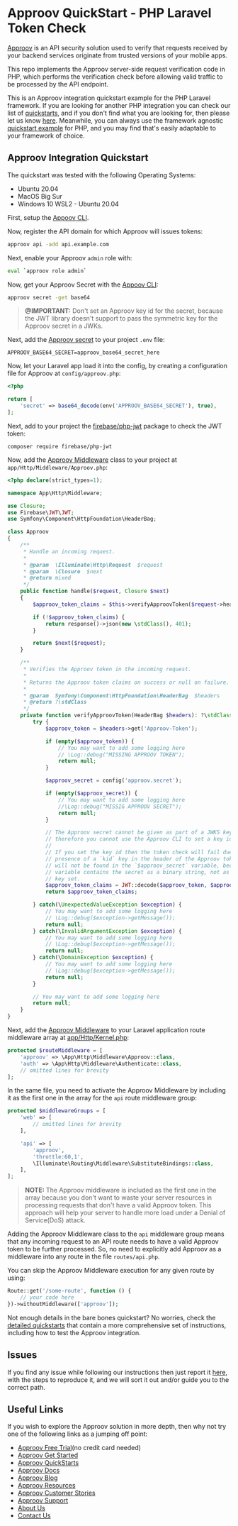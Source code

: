 # Approov QuickStart - PHP Laravel Token Check

[Approov](https://approov.io) is an API security solution used to verify that requests received by your backend services originate from trusted versions of your mobile apps.

This repo implements the Approov server-side request verification code in PHP, which performs the verification check before allowing valid traffic to be processed by the API endpoint.

This is an Approov integration quickstart example for the PHP Laravel framework. If you are looking for another PHP integration you can check our list of [quickstarts](https://approov.io/docs/latest/approov-integration-examples/backend-api/), and if you don't find what you are looking for, then please let us know [here](https://approov.io/contact). Meanwhile, you can always use the framework agnostic [quickstart example](https://github.com/approov/quickstart-php-token-check) for PHP, and you may find that's easily adaptable to your framework of choice.


## Approov Integration Quickstart

The quickstart was tested with the following Operating Systems:

* Ubuntu 20.04
* MacOS Big Sur
* Windows 10 WSL2 - Ubuntu 20.04

First, setup the [Appoov CLI](https://approov.io/docs/latest/approov-installation/index.html#initializing-the-approov-cli).

Now, register the API domain for which Approov will issues tokens:

```bash
approov api -add api.example.com
```

Next, enable your Approov `admin` role with:

```bash
eval `approov role admin`
```

Now, get your Approov Secret with the [Appoov CLI](https://approov.io/docs/latest/approov-installation/index.html#initializing-the-approov-cli):

```bash
approov secret -get base64
```

> **@IMPORTANT:**
> Don't set an Approov key id for the secret, because the JWT library doesn't support to pass the symmetric key for the Approov secret in a JWKs.

Next, add the [Approov secret](https://approov.io/docs/latest/approov-usage-documentation/#account-secret-key-export) to your project `.env` file:

```env
APPROOV_BASE64_SECRET=approov_base64_secret_here
```

Now, let your Laravel app load it into the config, by creating a configuration file for Approov at `config/approov.php`:

```php
<?php

return [
    'secret' => base64_decode(env('APPROOV_BASE64_SECRET'), true),
];
```

Next, add to your project the [firebase/php-jwt](https://github.com/firebase/php-jwt) package to check the JWT token:

```text
composer require firebase/php-jwt
```

Now, add the [Approov Middleware](/src/approov-protected-server/token-check/hello/app/Http/Middleware/Approov.php) class to your project at `app/Http/Middleware/Approov.php`:

```php
<?php declare(strict_types=1);

namespace App\Http\Middleware;

use Closure;
use Firebase\JWT\JWT;
use Symfony\Component\HttpFoundation\HeaderBag;

class Approov
{
    /**
     * Handle an incoming request.
     *
     * @param  \Illuminate\Http\Request  $request
     * @param  \Closure  $next
     * @return mixed
     */
    public function handle($request, Closure $next)
    {
        $approov_token_claims = $this->verifyApproovToken($request->headers);

        if (!$approov_token_claims) {
            return response()->json(new \stdClass(), 401);
        }

        return $next($request);
    }

    /**
     * Verifies the Approov token in the incoming request.
     *
     * Returns the Approov token claims on success or null on failure.
     *
     * @param  Symfony\Component\HttpFoundation\HeaderBag  $headers
     * @return ?\stdClass
     */
    private function verifyApproovToken(HeaderBag $headers): ?\stdClass {
        try {
            $approov_token = $headers->get('Approov-Token');

            if (empty($approov_token)) {
                // You may want to add some logging here
                // \Log::debug("MISSING APPROOV TOKEN");
                return null;
            }

            $approov_secret = config('approov.secret');

            if (empty($approov_secret)) {
                // You may want to add some logging here
                //\Log::debug("MISSIG APPROOV SECRET");
                return null;
            }

            // The Approov secret cannot be given as part of a JWKS key set,
            // therefore you cannot use the Approov CLI to set a key id for it.
            //
            // If you set the key id then the token check will fail due to the
            // presence of a `kid` key in the header of the Approov token, that
            // will not be found in the `$approov_secret` variable, because this
            // variable contains the secret as a binary string, not as a JWKs
            // key set.
            $approov_token_claims = JWT::decode($approov_token, $approov_secret, ['HS256']);
            return $approov_token_claims;

        } catch(\UnexpectedValueException $exception) {
            // You may want to add some logging here
            // \Log::debug($exception->getMessage());
            return null;
        } catch(\InvalidArgumentException $exception) {
            // You may want to add some logging here
            // \Log::debug($exception->getMessage());
            return null;
        } catch(\DomainException $exception) {
            // You may want to add some logging here
            // \Log::debug($exception->getMessage());
            return null;
        }

        // You may want to add some logging here
        return null;
    }
}
```

Next, add the [Approov Middleware](/src/approov-protected-server/token-check/hello/app/Http/Middleware/Approov.php) to your Laravel application route middleware array at [app/Http/Kernel.php](/src/approov-protected-server/token-check/hello/app/Http/Kernel.php):

```php
protected $routeMiddleware = [
    'approov' => \App\Http\Middleware\Approov::class,
    'auth' => \App\Http\Middleware\Authenticate::class,
    // omitted lines for brevity
];
```

In the same file, you need to activate the Approov Middleware by including it as the first one in the array for the `api` route middleware group:

```php
protected $middlewareGroups = [
    'web' => [
        // omitted lines for brevity
    ],

    'api' => [
        'approov',
        'throttle:60,1',
        \Illuminate\Routing\Middleware\SubstituteBindings::class,
    ],
];
```

> **NOTE:** The Approov middleware is included as the first one in the array because you don't want to waste your server resources in processing requests that don't have a valid Approov token. This approach will help your server to handle more load under a Denial of Service(DoS) attack.

Adding the Approov Middleware class to the `api` middleware group means that any incoming request to an API route needs to have a valid Approov token to be further processed. So, no need to explicitly add Approov as a middleware into any route in the file `routes/api.php`.

You can skip the Approov Middleware execution for any given route by using:

```php
Route::get('/some-route', function () {
    // your code here
})->withoutMiddleware(['approov']);
```

Not enough details in the bare bones quickstart? No worries, check the [detailed quickstarts](QUICKSTARTS.md) that contain a more comprehensive set of instructions, including how to test the Approov integration.


## Issues

If you find any issue while following our instructions then just report it [here](https://github.com/approov/quickstart-php-laravel-token-check/issues), with the steps to reproduce it, and we will sort it out and/or guide you to the correct path.


## Useful Links

If you wish to explore the Approov solution in more depth, then why not try one of the following links as a jumping off point:

* [Approov Free Trial](https://approov.io/signup)(no credit card needed)
* [Approov Get Started](https://approov.io/product/demo)
* [Approov QuickStarts](https://approov.io/docs/latest/approov-integration-examples/)
* [Approov Docs](https://approov.io/docs)
* [Approov Blog](https://approov.io/blog/)
* [Approov Resources](https://approov.io/resource/)
* [Approov Customer Stories](https://approov.io/customer)
* [Approov Support](https://approov.zendesk.com/hc/en-gb/requests/new)
* [About Us](https://approov.io/company)
* [Contact Us](https://approov.io/contact)
